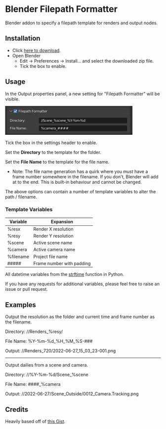 # Blender Filepath Formatter

Blender addon to specify a filepath template for renders and output nodes.

## Installation

- Click [here to download](https://github.com/rmp135/blender-filepath-formatter/archive/main.zip).
- Open Blender
  - Edit -> Preferences -> Install... and select the downloaded zip file.
  - Tick the box to enable.

## Usage

In the Output properties panel, a new setting for "Filepath Formatter" will be visible.

![properties](images/properties.png)

Tick the box in the settings header to enable.

Set the **Directory** to the template for the folder. 

Set the **File Name** to the template for the file name.

- Note: The file name generation has a quirk where you _must_ have a frame number somewhere in the filename. If you don't, Blender will add at to the end. This is built-in behaviour and cannot be changed.

The above options can contain a number of template variables to alter the path / filename. 

### Template Variables

Variable      | Expansion
--------------|----------
%resx         | Render X resolution
%resy         | Render Y resolution
%scene        | Active scene name
%camera       | Active camera name
%filename     | Project file name
\#\#\#\#\#    | Frame number with padding

All datetime variables from the [strftime](https://docs.python.org/3/library/datetime.html#strftime-and-strptime-format-codes) function in Python.

If you have any requests for additional variables, please feel free to raise an issue or pull request.

## Examples

Output the resolution as the folder and current time and frame number as the filename.

Directory: //Renders_%resy/

File Name: %Y-%m-%d_%H_%M_%S-###

Output: //Renders_720/2022-06-27_15_03_23-001.png

---

Output dailies from a scene and camera.

Directory: //%Y-%m-%d/Scene_%scene

File Name: ####_%camera

Output: //2022-06-27/Scene_Outside/0012_Camera.Tracking.png

## Credits

Heavily based off of [this Gist](https://gist.github.com/robertguetzkow/8dacd4b565538d657b72efcaf0afe07e).